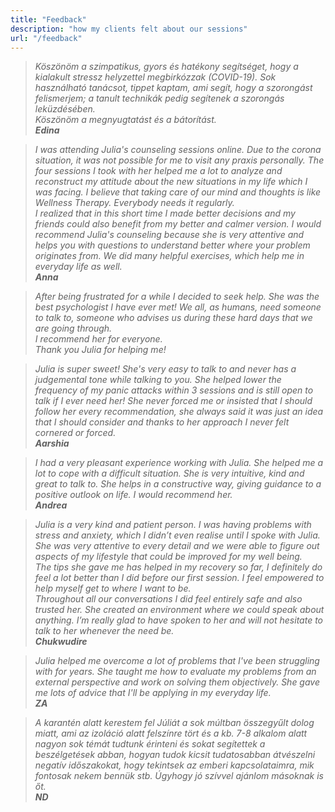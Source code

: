 ```yaml
---
title: "Feedback"
description: "how my clients felt about our sessions"
url: "/feedback"
---
```


> _Köszönöm a szimpatikus, gyors és hatékony segítséget, hogy a kialakult stressz helyzettel  megbirkózzak (COVID-19). Sok használható tanácsot, tippet kaptam, ami segít, hogy a szorongást felismerjem; a tanult technikák pedig segítenek a szorongás leküzdésében.\
Köszönöm a megnyugtatást és a bátorítást.\
**Edina**_

> _I was attending Julia's counseling sessions online. Due to the corona situation, it was not possible for me to visit any praxis personally. The four sessions I took with her helped me a lot to analyze and reconstruct my attitude about the new situations in my life which I was facing. I believe that taking care of our mind and thoughts is like Wellness Therapy. Everybody needs it regularly.\
I realized that in this short time I made better decisions and my friends could also benefit from my better and calmer version. I would recommend Julia's counseling because she is very attentive and helps you with questions to understand better where your problem originates from. We did many helpful exercises, which help me in everyday life as well.\
**Anna**_

> _After being frustrated for a while I decided to seek help. She was the best psychologist I have ever met! We all, as humans, need someone to talk to, someone who advises us during these hard days that we are going through.\
I recommend her for everyone.\
Thank you Julia for helping me!_

> _Julia is super sweet! She's very easy to talk to and never has a judgemental tone while talking to you. She helped lower the frequency of my panic attacks within 3 sessions and is still open to talk if I ever need her! She never forced me or insisted that I should follow her every recommendation, she always said it was just an idea that I should consider and thanks to her approach I never felt cornered or forced.\
**Aarshia**_

> _I had a very pleasant experience working with Julia. She helped me a lot to cope with a difficult situation. She is very intuitive, kind and great to talk to. She helps in a constructive way, giving guidance to a positive outlook on life. I would recommend her.\
**Andrea**_

> _Julia is a very kind and patient person.
I was having problems with stress and anxiety, which I didn’t even realise until I spoke with Julia. She was very attentive to every detail and we were able to figure out aspects of my lifestyle that could be improved for my well being.\
The tips she gave me has helped in my recovery so far, I definitely do feel a lot better than I did before our first session. I feel empowered to help myself get to where I want to be.\
Throughout all our conversations I did feel entirely safe and also trusted her. She created an environment where we could speak about anything. I’m really glad to have spoken to her and will not hesitate to talk to her whenever the need be.\
**Chukwudire**_

> _Julia helped me overcome a lot of problems that I've been struggling with for years. She taught me how to evaluate my problems from an external perspective and work on solving them objectively. She gave me lots of advice that I'll be applying in my everyday life.\
**ZA**_

> _A karantén alatt kerestem fel Júliát a sok múltban összegyűlt dolog miatt, ami az izoláció alatt felszínre tört és a kb. 7-8 alkalom alatt nagyon sok témát tudtunk érinteni és sokat segítettek a beszélgetések abban, hogyan tudok kicsit tudatosabban átvészelni negatív időszakokat, hogy tekintsek az emberi kapcsolataimra, mik fontosak nekem bennük stb. Úgyhogy jó szívvel ajánlom másoknak is őt.\
**ND**_
